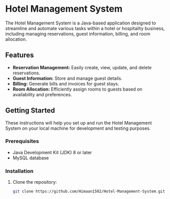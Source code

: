 # Hotel Management System

The Hotel Management System is a Java-based application designed to streamline and automate various tasks within a hotel or hospitality business, including managing reservations, guest information, billing, and room allocation.

## Features

- **Reservation Management:** Easily create, view, update, and delete reservations.
- **Guest Information:** Store and manage guest details.
- **Billing:** Generate bills and invoices for guest stays.
- **Room Allocation:** Efficiently assign rooms to guests based on availability and preferences.

## Getting Started

These instructions will help you set up and run the Hotel Management System on your local machine for development and testing purposes.

### Prerequisites

- Java Development Kit (JDK) 8 or later
- MySQL database

### Installation

1. Clone the repository:

   ```sh
   git clone https://github.com/Himaan1502/Hotel-Management-System.git

